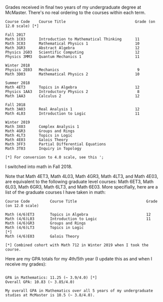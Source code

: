Grades received in final two years of my undergraduate degree at McMaster. There's no real ordering to the courses within each term.

```
Course Code    Course Title                               Grade (on 12.0 scale) [*]

Fall 2017
Math 1C03      Introduction to Mathematical Thinking      11
Math 3C03      Mathematical Physics 1                     10
Math 3GR3      Abstract Algebra                           12
Physics 2G03   Scientific Computing                       12
Physics 3MM3   Quantum Mechanics 1                        11

Winter 2018
Physics 2E03   Mechanics                                   9
Math 3D03      Mathematical Physics 2                     10

Summer 2018
Math 4ET3      Topics in Algebra                          12
Physics 1AA3   Introductory Physics 2                      8
Math 1AA3      Calculus 2                                 12

Fall 2018
Math 3A03      Real Analysis 1                            12
Math 4L03      Introduction to Logic                      11

Winter 2019
Math 3X03      Complex Analysis 1
Math 4GR3      Groups and Rings
Math 4LT3      Topics in Logic
Math 4E03      Galois Theory
Math 3FF3      Partial Differential Equations
Math 3T03      Inquiry in Topology

[*] For conversion to 4.0 scale, see this ';

```

I switched into math in Fall 2018.

Note that Math 4ET3, Math 4L03, Math 4GR3, Math 4LT3, and Math 4E03,  are equivalent to the following graduate level courses: Math 6ET3, Math 6L03, Math 6GR3, Math 6LT3, and Math 6E03. More specifially, here are a list of the graduate courses I have taken in math:

```
Course Code         Course Title                               Grade (on 12.0 scale)

Math (4/6)ET3       Topics in Algebra                          12
Math (4/6)L03       Introduction to Logic                      11
Math (4/6)GR3       Groups and Rings
Math (4/6)LT3       Topics in Logic                                                  [*]
Math (4/6)E03       Galois Theory   

[*] Combined cohort with Math 712 in Winter 2019 when I took the course.

```

Here are my GPA totals for my 4th/5th year (I update this as and when I receive my grades):

```

GPA in Mathematics: 11.25 (~ 3.9/4.0) [*]
Overall GPA: 10.83 (~ 3.85/4.0)

My overall GPA in Mathematics over all 5 years of my undergraduate studies at McMaster is 10.5 (~ 3.8/4.0).

```

